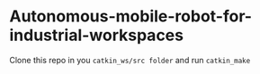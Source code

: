 # Autonomous-mobile-robot-for-industrial-workspaces

Clone this repo in you ``catkin_ws/src folder`` and run  ``catkin_make``

